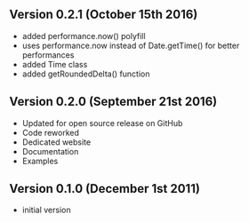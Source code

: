 

Version 0.2.1 (October 15th 2016)
------------------------------
 * added performance.now() polyfill
 * uses performance.now instead of Date.getTime() for better performances
 * added Time class
 * added getRoundedDelta() function

Version 0.2.0 (September 21st 2016)
------------------------------
 * Updated for open source release on GitHub
 * Code reworked
 * Dedicated website
 * Documentation
 * Examples

Version 0.1.0 (December 1st 2011)
-----------------------------
 * initial version
